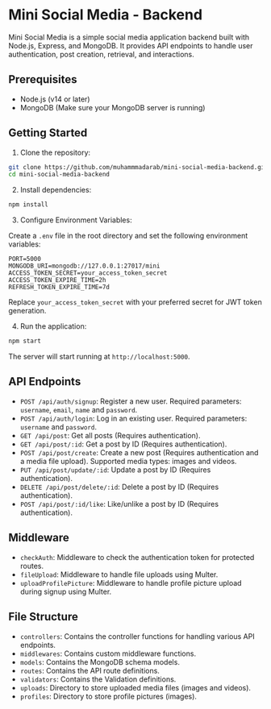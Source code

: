 # Mini Social Media - Backend

Mini Social Media is a simple social media application backend built with Node.js, Express, and MongoDB. It provides API endpoints to handle user authentication, post creation, retrieval, and interactions.

## Prerequisites

- Node.js (v14 or later)
- MongoDB (Make sure your MongoDB server is running)

## Getting Started

1. Clone the repository:

```bash
git clone https://github.com/muhammmadarab/mini-social-media-backend.git
cd mini-social-media-backend
```

2. Install dependencies:

```bash
npm install
```

3. Configure Environment Variables:

Create a `.env` file in the root directory and set the following environment variables:

```
PORT=5000
MONGODB_URI=mongodb://127.0.0.1:27017/mini
ACCESS_TOKEN_SECRET=your_access_token_secret
ACCESS_TOKEN_EXPIRE_TIME=2h
REFRESH_TOKEN_EXPIRE_TIME=7d
```

Replace `your_access_token_secret` with your preferred secret for JWT token generation.

4. Run the application:

```bash
npm start
```

The server will start running at `http://localhost:5000`.

## API Endpoints

- `POST /api/auth/signup`: Register a new user. Required parameters: `username`, `email`, `name` and `password`.
- `POST /api/auth/login`: Log in an existing user. Required parameters: `username` and `password`.
- `GET /api/post`: Get all posts (Requires authentication).
- `GET /api/post/:id`: Get a post by ID (Requires authentication).
- `POST /api/post/create`: Create a new post (Requires authentication and a media file upload). Supported media types: images and videos.
- `PUT /api/post/update/:id`: Update a post by ID (Requires authentication).
- `DELETE /api/post/delete/:id`: Delete a post by ID (Requires authentication).
- `POST /api/post/:id/like`: Like/unlike a post by ID (Requires authentication).

## Middleware

- `checkAuth`: Middleware to check the authentication token for protected routes.
- `fileUpload`: Middleware to handle file uploads using Multer.
- `uploadProfilePicture`: Middleware to handle profile picture upload during signup using Multer.

## File Structure

- `controllers`: Contains the controller functions for handling various API endpoints.
- `middlewares`: Contains custom middleware functions.
- `models`: Contains the MongoDB schema models.
- `routes`: Contains the API route definitions.
- `validators`: Contains the Validation definitions.
- `uploads`: Directory to store uploaded media files (images and videos).
- `profiles`: Directory to store profile pictures (images).
